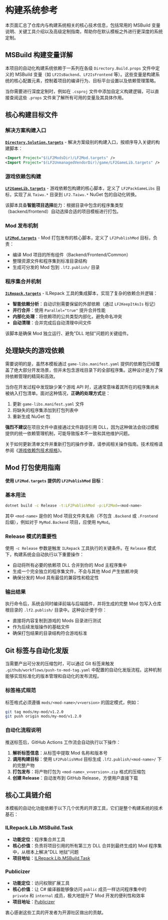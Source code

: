 # 构建系统参考

本页面汇总了仓库内与构建系统相关的核心技术信息，包括常用的 MSBuild 变量说明、关键工具介绍以及高级定制指南，帮助你在默认模板之外进行更深度的系统定制。

## MSBuild 构建变量详解

本项目的自动化构建系统依赖于一系列在各级 `Directory.Build.props` 文件中定义的 MSBuild 变量（如 `LF2IsBackend`、`LF2IsFrontend` 等）。这些变量是构建系统的核心配置元素，控制着项目的编译行为、目标平台设置以及依赖管理策略。

当你需要进行深度定制时，例如在 `.csproj` 文件中添加自定义构建逻辑，可以直接查阅这些 `.props` 文件来了解所有可用的变量及其具体作用。

## 核心构建目标文件

### 解决方案构建入口

**[`Directory.Solution.targets`](../../Directory.Solution.targets)** - 解决方案级别的构建入口，按顺序导入关键的构建脚本：

```xml
<Import Project="$(LF2ModsDir)/LF2Mod.targets" />
<Import Project="$(LF2UnmanagedVendorDir)/game/LF2GameLib.targets" />
```

### 游戏依赖包构建

**[`LF2GameLib.targets`](../../projects/unmanaged-vendor/game/LF2GameLib.targets)** - 游戏依赖包构建的核心脚本，定义了 `LF2PackGameLibs` 目标，实现了从 `Taiwu.*` 目录到 `LF2.Taiwu.*` NuGet 包的自动化转换。

该脚本具备**智能项目选择**能力：根据目录中包含的程序集类型（backend/frontend）自动选择合适的项目模板进行打包。

### Mod 发布机制

**[`LF2Mod.targets`](../../projects/mods/LF2Mod.targets)** - Mod 打包发布的核心脚本，定义了 `LF2PublishMod` 目标，负责：

- 编译 Mod 项目的所有组件（Backend/Frontend/Common）
- 整理资源文件和程序集到标准目录结构
- 生成可分发的 Mod 包到 `.lf2.publish/` 目录

### 程序集合并机制

**[`ILRepack.targets`](../../projects/mods/ILRepack.targets)** - ILRepack 工具的集成脚本，实现了复杂的依赖合并逻辑：

- **智能依赖分析**：自动识别需要保留的外部依赖（通过 `LF2KeepItAsIs` 标记）
- **并行合并**：使用 `Parallel="true"` 提升合并性能
- **内部化处理**：将依赖项的公共类型内部化，避免命名冲突
- **自动清理**：合并完成后自动清理中间文件

该脚本是确保 Mod 独立运行、避免"DLL 地狱"问题的关键组件。

## 处理缺失的游戏依赖

需要说明的是，虽然本模板通过 `game-libs.manifest.yaml` 提供的依赖包已经覆盖了绝大部分开发场景，但并未包含游戏目录下的全部程序集。这种设计是为了保持依赖管理的精简和高效。

当你在开发过程中发现缺少某个游戏 API 时，这通常意味着其所在的程序集尚未被纳入打包清单。面对这种情况，**正确的处理方式**是：

1. 更新 `game-libs.manifest.yaml` 文件
2. 将缺失的程序集添加到打包列表中
3. 重新生成 NuGet 包

**强烈不建议**在项目文件中直接通过文件路径引用 DLL，因为这种做法会绕过模板提供的统一依赖管理机制，可能导致版本不一致和其他维护问题。

关于如何更新清单文件并重新打包的操作步骤，请参阅相关操作指南。技术规格请参阅《[游戏依赖包技术规格](./game-libs-packaging.md)》。

## Mod 打包使用指南

**使用 `LF2Mod.targets` 提供的 `LF2PublishMod` 目标**：

### 基本用法

```bash
dotnet build -c Release -t:LF2PublishMod -p:LF2Mod=<mod-name>
```

其中 `<mod-name>` 是你的 Mod 项目文件夹名称（不包含 `.Backend` 或 `.Frontend` 后缀），例如对于 `MyMod.Backend` 项目，应使用 `MyMod`。

### Release 模式的重要性

使用 `-c Release` 参数是触发 `ILRepack` 工具执行的关键条件。在 `Release` 模式下，构建系统会自动执行以下重要操作：

- 自动将所有必要的依赖项 DLL 合并到你的 Mod 主程序集中
- 生成一个完全独立的程序集文件，不会与其他 Mod 产生依赖冲突
- 确保分发的 Mod 具有最佳的兼容性和稳定性

### 输出结果

执行命令后，系统会同时编译前端与后端插件，并将生成的完整 Mod 包写入仓库根目录的 `.lf2.publish/` 目录中。这种设计便于你：

- 直接将内容复制到游戏的 Mods 目录进行测试
- 作为后续发版操作的基础文件
- 确保打包结果的目录结构符合游戏标准

## Git 标签与自动化发版

当需要产出可分发的压缩包时，可以通过 Git 标签来触发 `.github/workflows/push-to-mod-tag.yaml` 中配置的自动化发版流程。这种机制能够实现标准化的版本管理和自动化的发布流程。

### 标签格式规范

标签格式必须遵循 `mods/<mod-name>/v<version>` 的固定模式，例如：

```bash
git tag mods/my-mod/v1.2.0
git push origin mods/my-mod/v1.2.0
```

### 自动化流程说明

推送标签后，GitHub Actions 工作流会自动执行以下操作：

1. **解析标签信息**：从标签中提取 Mod 名称和版本号
2. **调用构建目标**：使用 `LF2PublishMod` 目标生成 `.lf2.publish/<mod-name>/` 下的完整产物
3. **打包发布**：将产物打包为 `<mod-name>_v<version>.zip` 格式的压缩包
4. **创建 Release**：自动发布到 GitHub Release，方便用户直接下载

## 核心工具链介绍

本模板的自动化功能依赖于以下几个优秀的开源工具，它们是整个构建系统的技术基石：

### ILRepack.Lib.MSBuild.Task

- **功能定位**：程序集合并工具
- **核心价值**：负责将项目引用的所有第三方 DLL 合并到最终生成的 Mod 程序集中，从根本上解决"DLL 地狱"问题
- **项目地址**：[ILRepack.Lib.MSBuild.Task](https://github.com/ravibpatel/ILRepack.Lib.MSBuild.Task)

### Publicizer

- **功能定位**：访问权限扩展工具
- **核心价值**：让 C# 编译器能够像访问 `public` 成员一样访问程序集中的 `private` 和 `internal` 成员，极大地提升了 Mod 开发的便利性和效率
- **项目地址**：[Publicizer](https://github.com/krafs/Publicizer)

衷心感谢这些工具的开发者为开源社区做出的贡献。
